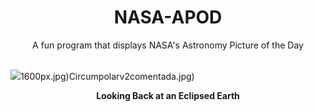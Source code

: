 <div align="center">
  <h1>
    NASA-APOD
  </h1>
</div>
  
<div align="center">
  A fun program that displays NASA's Astronomy Picture of the Day
</div>

<br>

![](https://apod.nasa.gov/apod/image/2403/eclipse99_mir_960.jpg)1600px.jpg)Circumpolarv2comentada.jpg)

<p align = "center">
  <b>Looking Back at an Eclipsed Earth</b>
</p>
